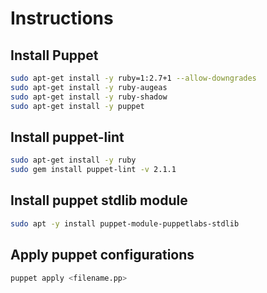 # Instructions

## Install Puppet

```sh
sudo apt-get install -y ruby=1:2.7+1 --allow-downgrades
sudo apt-get install -y ruby-augeas
sudo apt-get install -y ruby-shadow
sudo apt-get install -y puppet
```

## Install puppet-lint

```sh
sudo apt-get install -y ruby
sudo gem install puppet-lint -v 2.1.1
```

## Install puppet stdlib module

```sh
sudo apt -y install puppet-module-puppetlabs-stdlib
```

## Apply puppet configurations

```sh
puppet apply <filename.pp>
```
